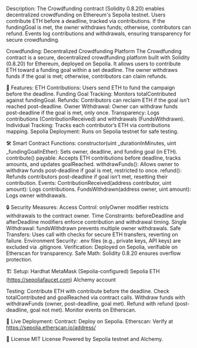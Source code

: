 Description:
The Crowdfunding contract (Solidity 0.8.20) enables decentralized crowdfunding on Ethereum's Sepolia testnet. Users contribute ETH before a deadline, tracked via contributions. If the fundingGoal is met, the owner withdraws funds; otherwise, contributors can refund. Events log contributions and withdrawals, ensuring transparency for secure crowdfunding.

Crowdfunding: Decentralized Crowdfunding Platform
The Crowdfunding contract is a secure, decentralized crowdfunding platform built with Solidity (0.8.20) for Ethereum, deployed on Sepolia. It allows users to contribute ETH toward a funding goal within a set deadline. The owner withdraws funds if the goal is met; otherwise, contributors can claim refunds.

🚀 Features:
ETH Contributions: Users send ETH to fund the campaign before the deadline.
Funding Goal Tracking: Monitors totalContributed against fundingGoal.
Refunds: Contributors can reclaim ETH if the goal isn’t reached post-deadline.
Owner Withdrawal: Owner can withdraw funds post-deadline if the goal is met, only once.
Transparency: Logs contributions (ContributionReceived) and withdrawals (FundsWithdrawn).
Individual Tracking: Tracks each contributor’s ETH via contributions mapping.
Sepolia Deployment: Runs on Sepolia testnet for safe testing.

🛠 Smart Contract Functions:
constructor(uint _durationInMinutes, uint _fundingGoalInEther): Sets owner, deadline, and funding goal (in ETH).
contribute() payable: Accepts ETH contributions before deadline, tracks amounts, and updates goalReached.
withdrawFunds(): Allows owner to withdraw funds post-deadline if goal is met, restricted to once.
refund(): Refunds contributors post-deadline if goal isn’t met, resetting their contribution.
Events: ContributionReceived(address contributor, uint amount): Logs contributions.
FundsWithdrawn(address owner, uint amount): Logs owner withdrawals.

🔒 Security Measures:
Access Control: onlyOwner modifier restricts withdrawals to the contract owner.
Time Constraints: beforeDeadline and afterDeadline modifiers enforce contribution and withdrawal timing.
Single Withdrawal: fundsWithdrawn prevents multiple owner withdrawals.
Safe Transfers: Uses call with checks for secure ETH transfers, reverting on failure.
Environment Security: .env files (e.g., private keys, API keys) are excluded via .gitignore.
Verification: Deployed on Sepolia, verifiable on Etherscan for transparency.
Safe Math: Solidity 0.8.20 ensures overflow protection.

🏗 Setup:
Hardhat
MetaMask (Sepolia-configured)
Sepolia ETH (https://sepoliafaucet.com)
Alchemy account

Testing:
Contribute ETH with contribute before the deadline.
Check totalContributed and goalReached via contract calls.
Withdraw funds with withdrawFunds (owner, post-deadline, goal met).
Refund with refund (post-deadline, goal not met).
Monitor events on Etherscan.

📍 Live Deployment:
Contract: Deploy on Sepolia.
Etherscan: Verify at https://sepolia.etherscan.io/address/

📜 License
MIT License
Powered by Sepolia testnet and Alchemy.

